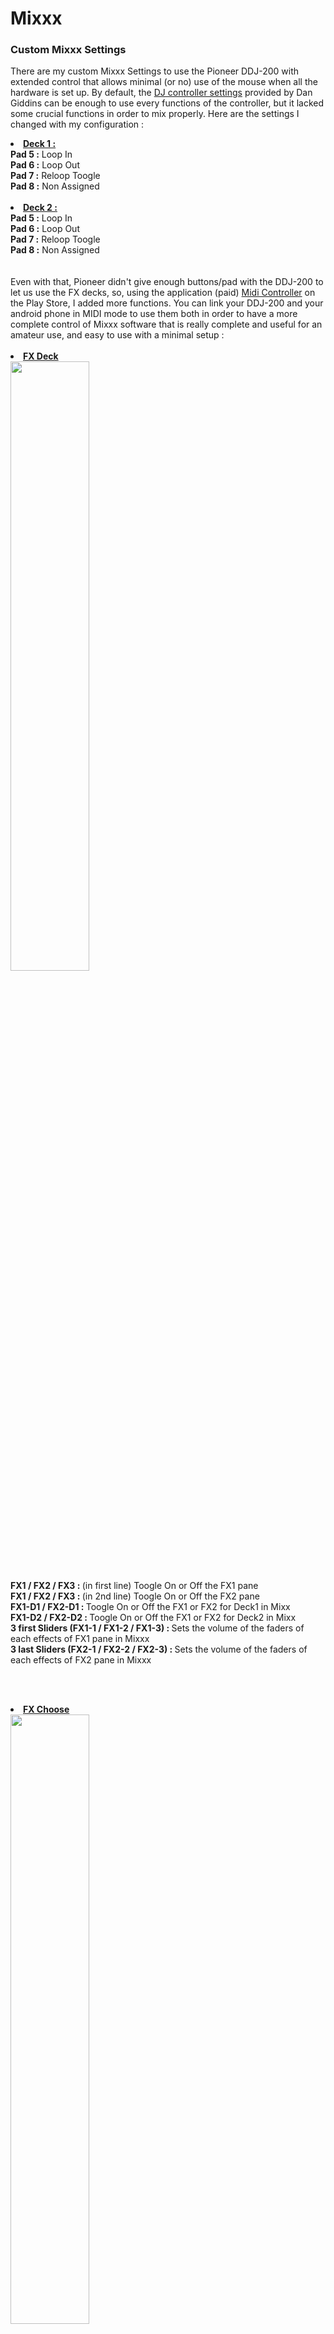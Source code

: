# Mixxx
<h3>Custom Mixxx Settings</h3>

There are my custom Mixxx Settings to use the Pioneer DDJ-200 with extended control that allows minimal (or no) use of the mouse when all the hardware is set up.
By default, the <a href="https://github.com/dan-giddins/mixxx-ddj-200-mapping" target="_blank">DJ controller settings</a> provided by Dan Giddins can be enough to use every functions of the controller, but it lacked some crucial functions in order to mix properly. Here are the settings I changed with my configuration : 

<li><b><u>Deck 1 :</u></b></li>
<b>Pad 5 :</b> Loop In<br>
<b>Pad 6 :</b> Loop Out<br>
<b>Pad 7 :</b> Reloop Toogle<br>
<b>Pad 8 :</b> Non Assigned<br>
<br>
<li><b><u>Deck 2 :</u></b></li>
<b>Pad 5 :</b> Loop In<br>
<b>Pad 6 :</b> Loop Out<br>
<b>Pad 7 :</b> Reloop Toogle<br>
<b>Pad 8 :</b> Non Assigned<br>
<br>
<br>
Even with that, Pioneer didn't give enough buttons/pad with the DDJ-200 to let us use the FX decks, so, using the application (paid) <a href="https://play.google.com/store/apps/details?id=net.volcanomobile.midi_controller&hl=fr&gl=US&pli=1" target="_blank">Midi Controller</a> on the Play Store, I added more functions. You can link your DDJ-200 and your android phone in MIDI mode to use them both in order to have a more complete control of Mixxx software that is really complete and useful for an amateur use, and easy to use with a minimal setup :
<br><br>
<li><b><u>FX Deck</u></b></li>
<img src="https://i.ibb.co/k6CFswK/Screenshot-2022-11-15-08-49-23-13-4db7139e76ddccc89bc044bbd67bdab2.jpg" style="width: 50%; object-fit: cover">
<br><b>FX1 / FX2 / FX3 : </b> (in first line) Toogle On or Off the FX1 pane 
<br><b>FX1 / FX2 / FX3 : </b> (in 2nd line) Toogle On or Off the FX2 pane
<br><b>FX1-D1 / FX2-D1 : </b> Toogle On or Off the FX1 or FX2 for Deck1 in Mixx
<br><b>FX1-D2 / FX2-D2 : </b> Toogle On or Off the FX1 or FX2 for Deck2 in Mixx
<br><b>3 first Sliders (FX1-1 / FX1-2 / FX1-3) : </b> Sets the volume of the faders of each effects of FX1 pane in Mixxx
<br><b>3 last Sliders (FX2-1 / FX2-2 / FX2-3) : </b> Sets the volume of the faders of each effects of FX2 pane in Mixxx

<br><br>
<li><b><u>FX Choose</u></b></li>
<img src="https://i.ibb.co/4TCVdh8/Screenshot-2022-11-15-08-49-27-06-4db7139e76ddccc89bc044bbd67bdab2.jpg" style="width: 50%; object-fit: cover">
<br><b>FX1 / FX1  / FX1 : </b> (in first line) Browse the next effect of the first/2nd/3rd FX1 menu
<br><b>FX2 / FX2  / FX2 : </b> (in first line) Browse the next effect of the first/2nd/3rd FX2 menu

<br><br>
<li><b><u>Browse</u></b></li>
<img src="https://i.ibb.co/rk9JSWH/Screenshot-2022-11-15-08-49-30-53-4db7139e76ddccc89bc044bbd67bdab2.jpg" style="width: 50%; object-fit: cover">
<br>When starting Mixxx, the left pane is focused by default, and we have to click on the right pane to select the next song with the Pioneer. In this tab, you can focus directly on the right pane (with your tracks) without using the mouse.

<br>
<br>
<i>My configuration files are used under Ubuntu 22.04, Mixxx 2.3.2, and the phone used is a Oppo Reno2 Z (CPH 1951, Android 11, ColorOS 11.1). Let me know if you have some issues using this configuration under Ubuntu and Android.</i>

